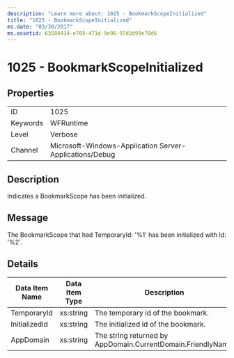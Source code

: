 ```yaml
---
description: "Learn more about: 1025 - BookmarkScopeInitialized"
title: "1025 - BookmarkScopeInitialized"
ms.date: "03/30/2017"
ms.assetid: 63584434-e709-471d-9e96-97d3d99e70d6
---
```

# 1025 - BookmarkScopeInitialized

## Properties  
  
|||  
|-|-|  
|ID|1025|  
|Keywords|WFRuntime|  
|Level|Verbose|  
|Channel|Microsoft-Windows-Application Server-Applications/Debug|  
  
## Description  

 Indicates a BookmarkScope has been initialized.  
  
## Message  

 The BookmarkScope that had TemporaryId: '%1' has been initialized with Id: '%2'.  
  
## Details  
  
|Data Item Name|Data Item Type|Description|  
|--------------------|--------------------|-----------------|  
|TemporaryId|xs:string|The temporary id of the bookmark.|  
|InitializedId|xs:string|The initialized id of the bookmark.|  
|AppDomain|xs:string|The string returned by AppDomain.CurrentDomain.FriendlyName.|
